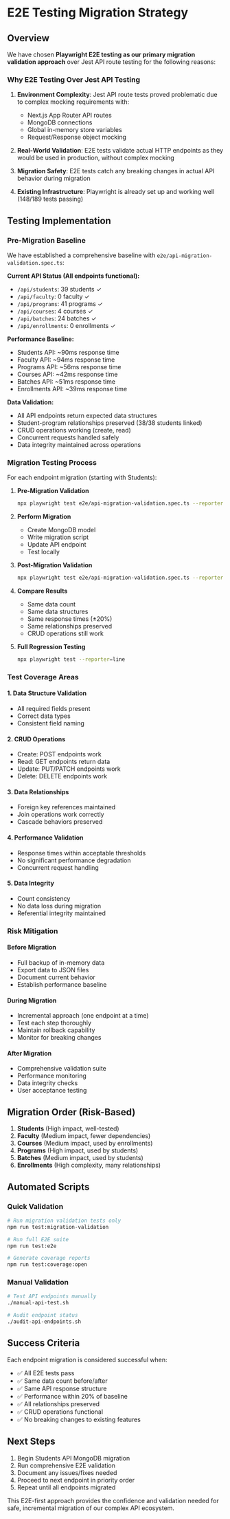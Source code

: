 # E2E Testing Migration Strategy

## Overview

We have chosen **Playwright E2E testing as our primary migration validation approach** over Jest API route testing for the following reasons:

### Why E2E Testing Over Jest API Testing

1. **Environment Complexity**: Jest API route tests proved problematic due to complex mocking requirements with:
   - Next.js App Router API routes
   - MongoDB connections
   - Global in-memory store variables
   - Request/Response object mocking

2. **Real-World Validation**: E2E tests validate actual HTTP endpoints as they would be used in production, without complex mocking

3. **Migration Safety**: E2E tests catch any breaking changes in actual API behavior during migration

4. **Existing Infrastructure**: Playwright is already set up and working well (148/189 tests passing)

## Testing Implementation

### Pre-Migration Baseline

We have established a comprehensive baseline with `e2e/api-migration-validation.spec.ts`:

**Current API Status (All endpoints functional):**
- `/api/students`: 39 students ✓ 
- `/api/faculty`: 0 faculty ✓
- `/api/programs`: 41 programs ✓
- `/api/courses`: 4 courses ✓
- `/api/batches`: 24 batches ✓
- `/api/enrollments`: 0 enrollments ✓

**Performance Baseline:**
- Students API: ~90ms response time
- Faculty API: ~94ms response time  
- Programs API: ~56ms response time
- Courses API: ~42ms response time
- Batches API: ~51ms response time
- Enrollments API: ~39ms response time

**Data Validation:**
- All API endpoints return expected data structures
- Student-program relationships preserved (38/38 students linked)
- CRUD operations working (create, read)
- Concurrent requests handled safely
- Data integrity maintained across operations

### Migration Testing Process

For each endpoint migration (starting with Students):

1. **Pre-Migration Validation**
   ```bash
   npx playwright test e2e/api-migration-validation.spec.ts --reporter=line
   ```

2. **Perform Migration**
   - Create MongoDB model
   - Write migration script
   - Update API endpoint
   - Test locally

3. **Post-Migration Validation**
   ```bash
   npx playwright test e2e/api-migration-validation.spec.ts --reporter=line
   ```

4. **Compare Results**
   - Same data count
   - Same data structures
   - Same response times (±20%)
   - Same relationships preserved
   - CRUD operations still work

5. **Full Regression Testing**
   ```bash
   npx playwright test --reporter=line
   ```

### Test Coverage Areas

#### 1. Data Structure Validation
- All required fields present
- Correct data types
- Consistent field naming

#### 2. CRUD Operations
- Create: POST endpoints work
- Read: GET endpoints return data
- Update: PUT/PATCH endpoints work
- Delete: DELETE endpoints work

#### 3. Data Relationships
- Foreign key references maintained
- Join operations work correctly
- Cascade behaviors preserved

#### 4. Performance Validation
- Response times within acceptable thresholds
- No significant performance degradation
- Concurrent request handling

#### 5. Data Integrity
- Count consistency
- No data loss during migration
- Referential integrity maintained

### Risk Mitigation

#### Before Migration
- Full backup of in-memory data
- Export data to JSON files
- Document current behavior
- Establish performance baseline

#### During Migration
- Incremental approach (one endpoint at a time)
- Test each step thoroughly
- Maintain rollback capability
- Monitor for breaking changes

#### After Migration
- Comprehensive validation suite
- Performance monitoring
- Data integrity checks
- User acceptance testing

## Migration Order (Risk-Based)

1. **Students** (High impact, well-tested)
2. **Faculty** (Medium impact, fewer dependencies)
3. **Courses** (Medium impact, used by enrollments)
4. **Programs** (High impact, used by students)
5. **Batches** (Medium impact, used by students)
6. **Enrollments** (High complexity, many relationships)

## Automated Scripts

### Quick Validation
```bash
# Run migration validation tests only
npm run test:migration-validation

# Run full E2E suite
npm run test:e2e

# Generate coverage reports
npm run test:coverage:open
```

### Manual Validation
```bash
# Test API endpoints manually
./manual-api-test.sh

# Audit endpoint status
./audit-api-endpoints.sh
```

## Success Criteria

Each endpoint migration is considered successful when:

- ✅ All E2E tests pass
- ✅ Same data count before/after
- ✅ Same API response structure
- ✅ Performance within 20% of baseline
- ✅ All relationships preserved
- ✅ CRUD operations functional
- ✅ No breaking changes to existing features

## Next Steps

1. Begin Students API MongoDB migration
2. Run comprehensive E2E validation
3. Document any issues/fixes needed
4. Proceed to next endpoint in priority order
5. Repeat until all endpoints migrated

This E2E-first approach provides the confidence and validation needed for safe, incremental migration of our complex API ecosystem.

